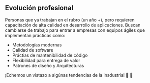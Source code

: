 ## Evolución profesional 

Personas que ya trabajan en el rubro (un año +), pero requieren capacitación de alta calidad en desarrollo de aplicaciones.
Buscan cambiarse de trabajo para entrar a empresas con equipos ágiles que implementan prácticas como:

  - Metodologías modernas
  - Calidad de software
  - Práctias de mantenibilidad de código
  - Flexibilidad para entrega de valor
  - Patrones de diseño y Arquitecturas

¡Echemos un vistazo a algúnas tendencias de la insdustria! 👀 👀 
